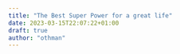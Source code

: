 ```yaml
---
title: "The Best Super Power for a great life"
date: 2023-03-15T22:07:22+01:00
draft: true
author: "othman"
---
```

